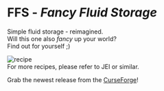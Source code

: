 # FFS - *Fancy Fluid Storage*
Simple fluid storage - reimagined.  
Will this one also *fancy* up your world?  
Find out for yourself ;)  

![recipe](http://i.imgur.com/PzRqHxp.png)  
For more recipes, please refer to JEI or similar.

Grab the newest release from the [CurseForge](https://minecraft.curseforge.com/projects/ffs-fancy-fluid-storage)!
